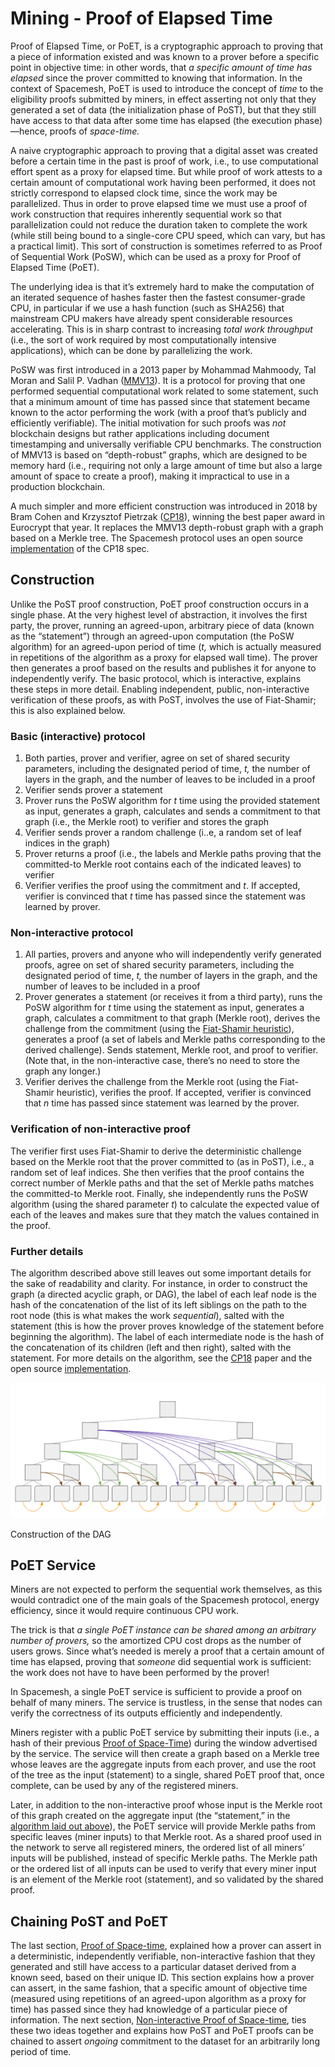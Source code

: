 # Mining - Proof of Elapsed Time

Proof of Elapsed Time, or PoET, is a cryptographic approach to proving that a piece of information existed and was known to a prover before a specific point in objective time: in other words, that _a specific amount of time has elapsed_ since the prover committed to knowing that information. In the context of Spacemesh, PoET is used to introduce the concept of _time_ to the eligibility proofs submitted by miners, in effect asserting not only that they generated a set of data (the initialization phase of PoST), but that they still have access to that data after some time has elapsed (the execution phase)—hence, proofs of _space-time._

A naive cryptographic approach to proving that a digital asset was created before a certain time in the past is proof of work, i.e., to use computational effort spent as a proxy for elapsed time. But while proof of work attests to a certain amount of computational work having been performed, it does not strictly correspond to elapsed clock time, since the work may be parallelized. Thus in order to prove elapsed time we must use a proof of work construction that requires inherently sequential work so that parallelization could not reduce the duration taken to complete the work (while still being bound to a single-core CPU speed, which can vary, but has a practical limit). This sort of construction is sometimes referred to as Proof of Sequential Work (PoSW), which can be used as a proxy for Proof of Elapsed Time (PoET).

The underlying idea is that it’s extremely hard to make the computation of an iterated sequence of hashes faster then the fastest consumer-grade CPU, in particular if we use a hash function (such as SHA256) that mainstream CPU makers have already spent considerable resources accelerating. This is in sharp contrast to increasing _total work throughput_ (i.e., the sort of work required by most computationally intensive applications), which can be done by parallelizing the work.

PoSW was first introduced in a 2013 paper by Mohammad Mahmoody, Tal Moran and Salil P. Vadhan ([MMV13](https://eprint.iacr.org/2011/553)). It is a protocol for proving that one performed sequential computational work related to some statement, such that a minimum amount of time has passed since that statement became known to the actor performing the work (with a proof that’s publicly and efficiently verifiable). The initial motivation for such proofs was _not_ blockchain designs but rather applications including document timestamping and universally verifiable CPU benchmarks. The construction of MMV13 is based on “depth-robust” graphs, which are designed to be memory hard (i.e., requiring not only a large amount of time but also a large amount of space to create a proof), making it impractical to use in a production blockchain.

A much simpler and more efficient construction was introduced in 2018 by Bram Cohen and Krzysztof Pietrzak ([CP18](https://eprint.iacr.org/2018/183)), winning the best paper award in Eurocrypt that year. It replaces the MMV13 depth-robust graph with a graph based on a Merkle tree. The Spacemesh protocol uses an open source [implementation](https://github.com/spacemeshos/poet) of the CP18 spec.


## Construction

Unlike the PoST proof construction, PoET proof construction occurs in a single phase. At the very highest level of abstraction, it involves the first party, the prover, running an agreed-upon, arbitrary piece of data (known as the “statement”) through an agreed-upon computation (the PoSW algorithm) for an agreed-upon period of time (_t,_ which is actually measured in repetitions of the algorithm as a proxy for elapsed wall time). The prover then generates a proof based on the results and publishes it for anyone to independently verify. The basic protocol, which is interactive, explains these steps in more detail. Enabling independent, public, non-interactive verification of these proofs, as with PoST, involves the use of Fiat-Shamir; this is also explained below.

<a name="algorithm"></a>
### Basic (interactive) protocol

1. Both parties, prover and verifier, agree on set of shared security parameters, including the designated period of time, _t,_ the number of layers in the graph, and the number of leaves to be included in a proof
2. Verifier sends prover a statement
3. Prover runs the PoSW algorithm for _t_ time using the provided statement as input, generates a graph, calculates and sends a commitment to that graph (i.e., the Merkle root) to verifier and stores the graph
4. Verifier sends prover a random challenge (i..e, a random set of leaf indices in the graph)
5. Prover returns a proof (i.e., the labels and Merkle paths proving that the committed-to Merkle root contains each of the indicated leaves) to verifier
6. Verifier verifies the proof using the commitment and _t_. If accepted, verifier is convinced that _t_ time has passed since the statement was learned by prover.


### Non-interactive protocol



1. All parties, provers and anyone who will independently verify generated proofs, agree on set of shared security parameters, including the designated period of time, _t,_ the number of layers in the graph, and the number of leaves to be included in a proof
2. Prover generates a statement (or receives it from a third party), runs the PoSW algorithm for _t_ time using the statement as input, generates a graph, calculates a commitment to that graph (Merkle root), derives the challenge from the commitment (using the [Fiat-Shamir heuristic](https://en.wikipedia.org/wiki/Fiat%E2%80%93Shamir_heuristic)), generates a proof (a set of labels and Merkle paths corresponding to the derived challenge). Sends statement, Merkle root, and proof to verifier. (Note that, in the non-interactive case, there’s no need to store the graph any longer.)
3. Verifier derives the challenge from the Merkle root (using the Fiat-Shamir heuristic), verifies the proof. If accepted, verifier is convinced that _n_ time has passed since statement was learned by the prover.


### Verification of non-interactive proof

The verifier first uses Fiat-Shamir to derive the deterministic challenge based on the Merkle root that the prover committed to (as in PoST), i.e., a random set of leaf indices. She then verifies that the proof contains the correct number of Merkle paths and that the set of Merkle paths matches the committed-to Merkle root. Finally, she independently runs the PoSW algorithm (using the shared parameter _t_) to calculate the expected value of each of the leaves and makes sure that they match the values contained in the proof.


### Further details

The algorithm described above still leaves out some important details for the sake of readability and clarity. For instance, in order to construct the graph (a directed acyclic graph, or DAG), the label of each leaf node is the hash of the concatenation of the list of its left siblings on the path to the root node (this is what makes the work _sequential_), salted with the statement (this is how the prover proves knowledge of the statement before beginning the algorithm). The label of each intermediate node is the hash of the concatenation of its children (left and then right), salted with the statement. For more details on the algorithm, see the [CP18](https://eprint.iacr.org/2018/183) paper and the open source [implementation](https://github.com/spacemeshos/poet).

![Visualization of PoET graph construction](../assets/poet-dag.png "Visualization of PoET graph construction")

Construction of the DAG


## PoET Service

Miners are not expected to perform the sequential work themselves, as this would contradict one of the main goals of the Spacemesh protocol, energy efficiency, since it would require continuous CPU work.

The trick is that _a single PoET instance can be shared among an arbitrary number of provers,_ so the amortized CPU cost drops as the number of users grows. Since what’s needed is merely a proof that a certain amount of time has elapsed, proving that _someone_ did sequential work is sufficient: the work does not have to have been performed by the prover!

In Spacemesh, a single PoET service is sufficient to provide a proof on behalf of many miners. The service is trustless, in the sense that nodes can verify the correctness of its outputs efficiently and independently.

Miners register with a public PoET service by submitting their inputs (i.e., a hash of their previous [Proof of Space-Time](02-post.md)) during the window advertised by the service. The service will then create a graph based on a Merkle tree whose leaves are the aggregate inputs from each prover, and use the root of the tree as the input (statement) to a single, shared PoET proof that, once complete, can be used by any of the registered miners.

Later, in addition to the non-interactive proof whose input is the Merkle root of this graph created on the aggregate input (the “statement,” in the [algorithm laid out above](#algorithm)), the PoET service will provide Merkle paths from specific leaves (miner inputs) to that Merkle root. As a shared proof used in the network to serve all registered miners, the ordered list of all miners’ inputs will be published, instead of specific Merkle paths. The Merkle path or the ordered list of all inputs can be used to verify that every miner input is an element of the Merkle root (statement), and so validated by the shared proof.


## Chaining PoST and PoET

The last section, [Proof of Space-time](02-post.md), explained how a prover can assert in a deterministic, independently verifiable, non-interactive fashion that they generated and still have access to a particular dataset derived from a known seed, based on their unique ID. This section explains how a prover can assert, in the same fashion, that a specific amount of objective time (measured using repetitions of an agreed-upon algorithm as a proxy for time) has passed since they had knowledge of a particular piece of information. The next section, [Non-interactive Proof of Space-time](04-nipst.md), ties these two ideas together and explains how PoST and PoET proofs can be chained to assert _ongoing_ commitment to the dataset for an arbitrarily long period of time.

